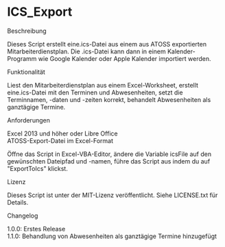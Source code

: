# ICS_Export

Beschreibung

Dieses Script erstellt eine.ics-Datei aus einem aus ATOSS exportierten Mitarbeiterdienstplan. Die .ics-Datei kann dann in einem Kalender-Programm wie Google Kalender oder Apple Kalender importiert werden.

Funktionalität

Liest den Mitarbeiterdienstplan aus einem Excel-Worksheet, erstellt eine.ics-Datei mit den Terminen und Abwesenheiten, setzt die Terminnamen, -daten und -zeiten korrekt, behandelt Abwesenheiten als ganztägige Termine.

Anforderungen

Excel 2013 und höher oder Libre Office <br> ATOSS-Export-Datei im Excel-Format

Öffne das Script in Excel-VBA-Editor, ändere die Variable icsFile auf den gewünschten Dateipfad und -namen, führe das Script aus indem du auf "ExportToIcs" klickst.

Lizenz

Dieses Script ist unter der MIT-Lizenz veröffentlicht. Siehe LICENSE.txt für Details.

Changelog

1.0.0: Erstes Release <BR>
1.1.0: Behandlung von Abwesenheiten als ganztägige Termine hinzugefügt
